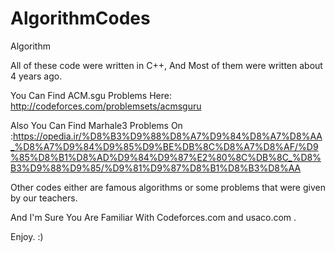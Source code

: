 # AlgorithmCodes
Algorithm

All of these code were written in C++, And Most of them were written about 4 years ago.

You Can Find ACM.sgu Problems Here: http://codeforces.com/problemsets/acmsguru

Also You Can Find Marhale3 Problems On :https://opedia.ir/%D8%B3%D9%88%D8%A7%D9%84%D8%A7%D8%AA_%D8%A7%D9%84%D9%85%D9%BE%DB%8C%D8%A7%D8%AF/%D9%85%D8%B1%D8%AD%D9%84%D9%87%E2%80%8C%DB%8C_%D8%B3%D9%88%D9%85/%D9%81%D9%87%D8%B1%D8%B3%D8%AA

Other codes either are famous algorithms or some problems that were given by our teachers.

And I'm Sure You Are Familiar With Codeforces.com and usaco.com .

Enjoy. :)
